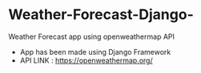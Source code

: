 # Weather-Forecast-Django-
Weather Forecast app using openweathermap API

* App has been made using Django Framework
* API LINK : https://openweathermap.org/
